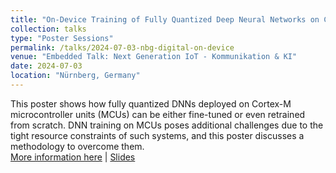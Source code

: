 ```yaml
---
title: "On-Device Training of Fully Quantized Deep Neural Networks on Cortex-M Microcontrollers"
collection: talks
type: "Poster Sessions"
permalink: /talks/2024-07-03-nbg-digital-on-device
venue: "Embedded Talk: Next Generation IoT - Kommunikation & KI"
date: 2024-07-03
location: "Nürnberg, Germany"
---
```


This poster shows how fully quantized DNNs deployed on Cortex-M microcontroller units (MCUs) can be either fine-tuned or even retrained from scratch. DNN training on MCUs poses additional challenges due to the tight resource constraints of such systems, and this poster discusses a methodology to overcome them.     
[More information here](https://nuernberg.digital/programm/details/embedded-talk-next-generation-iot-kommunikation-ki.html) \| [Slides](../files/On_Device_nbg_digigtal.pdf)
